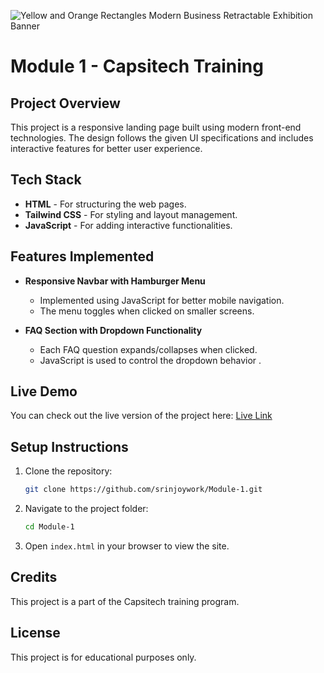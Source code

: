 ![Yellow and Orange Rectangles Modern Business Retractable Exhibition Banner](https://github.com/user-attachments/assets/285681d1-1d5a-43aa-bf80-4a6ea229f5e0)


# Module 1 - Capsitech Training


## Project Overview
This project is a responsive landing page built using modern front-end technologies. The design follows the given UI specifications and includes interactive features for better user experience.

## Tech Stack
- **HTML** - For structuring the web pages.
- **Tailwind CSS** - For styling and layout management.
- **JavaScript** - For adding interactive functionalities.

## Features Implemented
- **Responsive Navbar with Hamburger Menu**
  - Implemented using JavaScript for better mobile navigation.
  - The menu toggles when clicked on smaller screens.
  
- **FAQ Section with Dropdown Functionality**
  - Each FAQ question expands/collapses when clicked.
  - JavaScript is used to control the dropdown behavior .
  

## Live Demo
You can check out the live version of the project here: [Live Link](https://capsitech-m1-srinjoy.netlify.app/) 

## Setup Instructions
1. Clone the repository:
   ```sh
   git clone https://github.com/srinjoywork/Module-1.git
   ```
2. Navigate to the project folder:
   ```sh
   cd Module-1
   ```
3. Open `index.html` in your browser to view the site.


## Credits
This project is a part of the Capsitech training program.

## License
This project is for educational purposes only.
